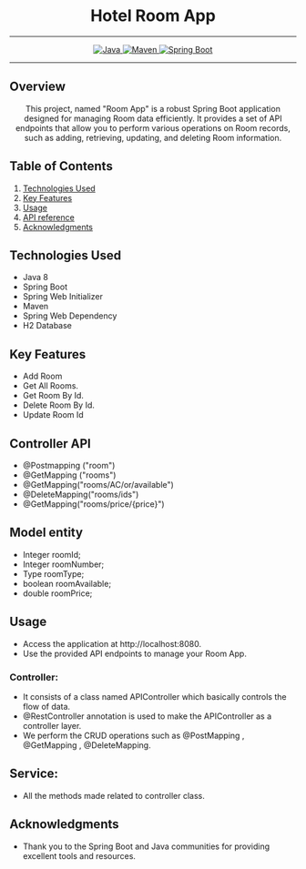 

# <h1 align = "center">Hotel Room App</h1>
___ 
<p align="center">
<a href="Java url">
    <img alt="Java" src="https://img.shields.io/badge/Java->=8-darkblue.svg" />
</a>
<a href="Maven url" >
    <img alt="Maven" src="https://img.shields.io/badge/maven-3.1.3-brightgreen.svg" />
</a>
<a href="Spring Boot url" >
    <img alt="Spring Boot" src="https://img.shields.io/badge/Spring Boot-3.0.6-brightgreen.svg" />
</a>
</p>

---

<p align="left">

<!-- Project Description -->
## Overview
<p align="center">This project, named "Room App" is a robust Spring Boot application designed for managing Room data efficiently. It provides a set of API endpoints that allow you to perform various operations on Room records, such as adding, retrieving, updating, and deleting Room information. 
</p>

<!-- Table of Contents -->
## Table of Contents
1. [Technologies Used](#technologies-used)
2. [Key Features](#key-features)
3. [Usage](#usage)
4. [API reference](#api-reference)
5. [Acknowledgments](#acknowledgments)

<!-- Technologies Used -->
## Technologies Used
- Java 8
- Spring Boot
- Spring Web Initializer
- Maven
- Spring Web Dependency
- H2 Database


<!-- Key Features -->
## Key Features
- Add Room
- Get All Rooms.
- Get Room By Id.
- Delete Room By Id.
- Update Room Id

## Controller API

- @Postmapping ("room")
- @GetMapping ("rooms")
- @GetMapping("rooms/AC/or/available")
- @DeleteMapping("rooms/ids")
- @GetMapping("rooms/price/{price}")

## Model entity

-  Integer roomId;
- Integer roomNumber;
- Type roomType;
-  boolean roomAvailable;
- double roomPrice;

<!-- Usage -->
## Usage
- Access the application at http://localhost:8080.
- Use the provided API endpoints to manage your Room App.

### Controller:
- It consists of a class named APIController which basically controls the flow of data.
- @RestController annotation is used to make the APIController as a controller layer.
- We perform the CRUD operations such as @PostMapping , @GetMapping ,  @DeleteMapping.

## Service:

- All the methods made related to controller class.

<!-- Acknowledgments -->
## Acknowledgments
- Thank you to the Spring Boot and Java communities for providing excellent tools and resources.
